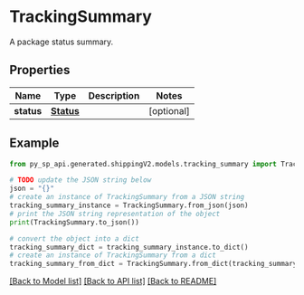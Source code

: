 # TrackingSummary

A package status summary.

## Properties

Name | Type | Description | Notes
------------ | ------------- | ------------- | -------------
**status** | [**Status**](Status.md) |  | [optional] 

## Example

```python
from py_sp_api.generated.shippingV2.models.tracking_summary import TrackingSummary

# TODO update the JSON string below
json = "{}"
# create an instance of TrackingSummary from a JSON string
tracking_summary_instance = TrackingSummary.from_json(json)
# print the JSON string representation of the object
print(TrackingSummary.to_json())

# convert the object into a dict
tracking_summary_dict = tracking_summary_instance.to_dict()
# create an instance of TrackingSummary from a dict
tracking_summary_from_dict = TrackingSummary.from_dict(tracking_summary_dict)
```
[[Back to Model list]](../README.md#documentation-for-models) [[Back to API list]](../README.md#documentation-for-api-endpoints) [[Back to README]](../README.md)


